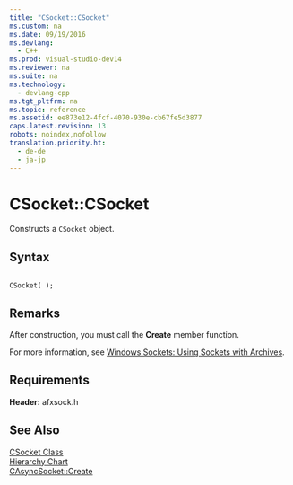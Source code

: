 ```yaml
---
title: "CSocket::CSocket"
ms.custom: na
ms.date: 09/19/2016
ms.devlang: 
  - C++
ms.prod: visual-studio-dev14
ms.reviewer: na
ms.suite: na
ms.technology: 
  - devlang-cpp
ms.tgt_pltfrm: na
ms.topic: reference
ms.assetid: ee873e12-4fcf-4070-930e-cb67fe5d3877
caps.latest.revision: 13
robots: noindex,nofollow
translation.priority.ht: 
  - de-de
  - ja-jp
---
```

# CSocket::CSocket
Constructs a `CSocket` object.  
  
## Syntax  
  
```  
  
CSocket( );  
```  
  
## Remarks  
 After construction, you must call the **Create** member function.  
  
 For more information, see [Windows Sockets: Using Sockets with Archives](../vs140/Windows-Sockets--Using-Sockets-with-Archives.md).  
  
## Requirements  
 **Header:** afxsock.h  
  
## See Also  
 [CSocket Class](../vs140/CSocket-Class.md)   
 [Hierarchy Chart](../vs140/Hierarchy-Chart.md)   
 [CAsyncSocket::Create](../vs140/CAsyncSocket--Create.md)